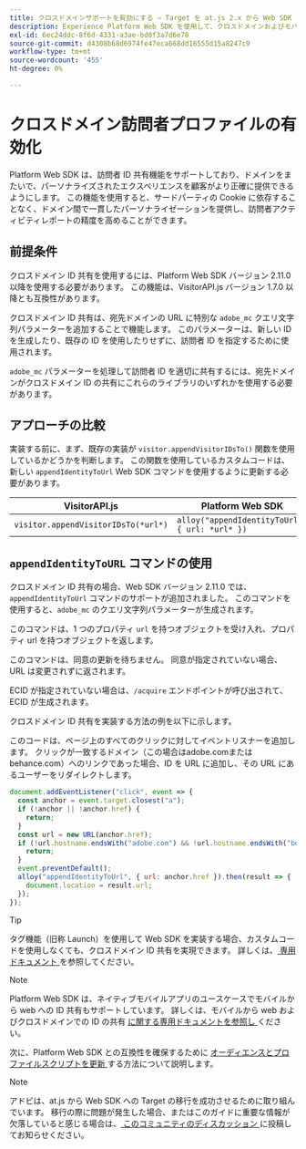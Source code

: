 ```yaml
---
title: クロスドメインサポートを有効にする – Target を at.js 2.x から Web SDK に移行します
description: Experience Platform Web SDK を使用して、クロスドメインおよびモバイルアプリから web ブラウザーへのシナリオに対応するようにAdobe Targetを設定する方法について説明します。
exl-id: 6ec24ddc-8f6d-4331-a3ae-bd0f3a7d6e78
source-git-commit: d4308b68d6974fe47eca668dd16555d15a8247c9
workflow-type: tm+mt
source-wordcount: '455'
ht-degree: 0%

---
```


# クロスドメイン訪問者プロファイルの有効化

Platform Web SDK は、訪問者 ID 共有機能をサポートしており、ドメインをまたいで、パーソナライズされたエクスペリエンスを顧客がより正確に提供できるようにします。 この機能を使用すると、サードパーティの Cookie に依存することなく、ドメイン間で一貫したパーソナライゼーションを提供し、訪問者アクティビティレポートの精度を高めることができます。

## 前提条件

クロスドメイン ID 共有を使用するには、Platform Web SDK バージョン 2.11.0 以降を使用する必要があります。 この機能は、VisitorAPI.js バージョン 1.7.0 以降とも互換性があります。

クロスドメイン ID 共有は、宛先ドメインの URL に特別な `adobe_mc` クエリ文字列パラメーターを追加することで機能します。 このパラメーターは、新しい ID を生成したり、既存の ID を使用したりせずに、訪問者 ID を指定するために使用されます。

`adobe_mc` パラメーターを処理して訪問者 ID を適切に共有するには、宛先ドメインがクロスドメイン ID の共有にこれらのライブラリのいずれかを使用する必要があります。

## アプローチの比較

実装する前に、まず、既存の実装が `visitor.appendVisitorIDsTo()` 関数を使用しているかどうかを判断します。 この関数を使用しているカスタムコードは、新しい `appendIdentityToUrl` Web SDK コマンドを使用するように更新する必要があります。

| VisitorAPI.js | Platform Web SDK |
| --- | --- |
| `visitor.appendVisitorIDsTo(*url*)` | `alloy("appendIdentityToUrl", { url: *url* })` |

## `appendIdentityToURL` コマンドの使用

クロスドメイン ID 共有の場合、Web SDK バージョン 2.11.0 では、`appendIdentityToUrl` コマンドのサポートが追加されました。 このコマンドを使用すると、`adobe_mc` のクエリ文字列パラメーターが生成されます。

このコマンドは、1 つのプロパティ `url` を持つオブジェクトを受け入れ、プロパティ url を持つオブジェクトを返します。

このコマンドは、同意の更新を待ちません。 同意が指定されていない場合、URL は変更されずに返されます。

ECID が指定されていない場合は、`/acquire` エンドポイントが呼び出されて、ECID が生成されます。

クロスドメイン ID 共有を実装する方法の例を以下に示します。

このコードは、ページ上のすべてのクリックに対してイベントリスナーを追加します。 クリックが一致するドメイン（この場合はadobe.comまたはbehance.com）へのリンクであった場合、ID を URL に追加し、その URL にあるユーザーをリダイレクトします。

```Javascript
document.addEventListener("click", event => {
  const anchor = event.target.closest("a");
  if (!anchor || !anchor.href) {
    return;
  }
  const url = new URL(anchor.href);
  if (!url.hostname.endsWith("adobe.com") && !url.hostname.endsWith("behance.com")) {
    return;
  }
  event.preventDefault();
  alloy("appendIdentityToUrl", { url: anchor.href }).then(result => {
    document.location = result.url;
  });
});
```

>[!TIP]
>
>タグ機能（旧称 Launch）を使用して Web SDK を実装する場合、カスタムコードを使用しなくても、クロスドメイン ID 共有を実現できます。 詳しくは、[ 専用ドキュメント ](https://experienceleague.adobe.com/docs/experience-platform/edge/identity/id-sharing.html?lang=ja#tags-extension) を参照してください。

>[!NOTE]
>
>Platform Web SDK は、ネイティブモバイルアプリのユースケースでモバイルから web への ID 共有もサポートしています。 詳しくは、モバイルから web およびクロスドメインでの ID の共有 [ に関する専用ドキュメントを参照し ](https://experienceleague.adobe.com/docs/experience-platform/edge/identity/id-sharing.html?lang=ja) ください。

次に、Platform Web SDK との互換性を確保するために [ オーディエンスとプロファイルスクリプトを更新 ](update-audiences.md) する方法について説明します。

>[!NOTE]
>
>アドビは、at.js から Web SDK への Target の移行を成功させるために取り組んでいます。 移行の際に問題が発生した場合、またはこのガイドに重要な情報が欠落していると感じる場合は、[ このコミュニティのディスカッション ](https://experienceleaguecommunities.adobe.com/t5/adobe-experience-platform-data/tutorial-discussion-migrate-target-from-at-js-to-web-sdk/m-p/575587?profile.language=ja#M463) に投稿してお知らせください。
